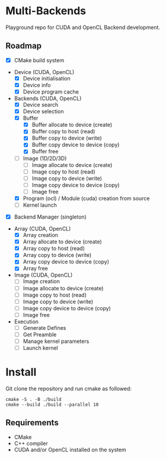 # Multi-Backends

Playground repo for CUDA and OpenCL Backend development.

## Roadmap

- [x] CMake build system
- Device (CUDA, OpenCL)
    - [x] Device initialisation
    - [x] Device info
    - [x] Device program cache
- Backends (CUDA, OpenCL)
    - [x] Device search
    - [x] Device selection
    - [x] Buffer 
        - [x] Buffer allocate to device (create)
        - [x] Buffer copy to host (read)
        - [x] Buffer copy to device (write)
        - [x] Buffer copy device to device (copy)
        - [x] Buffer free
    - [ ] Image (1D/2D/3D)
        - [ ] Image allocate to device (create)
        - [ ] Image copy to host (read)
        - [ ] Image copy to device (write)
        - [ ] Image copy device to device (copy)
        - [ ] Image free
    - [x] Program (ocl) / Module (cuda) creation from source
    - [ ] Kernel launch
- [x] Backend Manager (singleton)
- Array (CUDA, OpenCL)
    - [x] Array creation
    - [x] Array allocate to device (create)
    - [x] Array copy to host (read)
    - [x] Array copy to device (write)
    - [x] Array copy device to device (copy)
    - [x] Array free
- Image (CUDA, OpenCL)
    - [ ] Image creation
    - [ ] Image allocate to device (create)
    - [ ] Image copy to host (read)
    - [ ] Image copy to device (write)
    - [ ] Image copy device to device (copy)
    - [ ] Image free
- Execution
    - [ ] Generate Defines
    - [ ] Get Preamble
    - [ ] Manage kernel parameters
    - [ ] Launch kernel

# Install

Git clone the repository and run cmake as followed:

```bach
cmake -S . -B ./build
cmake --build ./build --parallel 10
```

## Requirements

- CMake
- C++ compiler
- CUDA and/or OpenCL installed on the system

